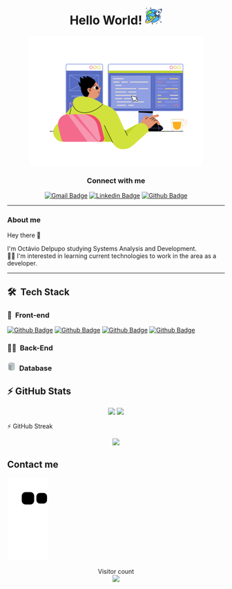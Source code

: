 <h1 align="center">Hello World! <img width=40 src="./img/rocket.png" alt="Mundo com foguete"> </h1>


<div align="center">
<img src="./img/programmer-writing-code-and-pc.gif" alt="Menino programando">
</div>

<h3 align="center">
  Connect with me
</h3>


<div align="center">

[![Gmail Badge](https://img.shields.io/badge/-octavio.delpupo-c14438?style=for-the-badge&logo=Gmail&logoColor=white&link=mailto:octavio.delpupo@gmail.com)](mailto:octavio.delpupo@gmail.com)
[![Linkedin Badge](https://img.shields.io/badge/-LinkedIn-blue?style=for-the-badge&logo=Linkedin&logoColor=white&link=https://www.linkedin.com/in/WashingtonSBS/)](https://www.linkedin.com/in/octavio-delpupo/)
[![Github Badge](https://img.shields.io/badge/-Github-000?style=for-the-badge&logo=Github&logoColor=white&link=https://github.com/WashingtonSBS)](https://github.com/OctavioDelpupo)

</div>

***


### About me

Hey there 👋

I'm Octávio Delpupo studying Systems Analysis and Development.
<br>
👨‍💻 I'm interested in learning current technologies to work in the area as a developer.

***



## 🛠 &nbsp;Tech Stack

### 🎨 &nbsp;Front-end
[![Github Badge](https://img.shields.io/badge/HTML5-E34F26?style=for-the-badge&logo=html5&logoColor=white)](https://www.w3schools.com/html/default.asp)
[![Github Badge](https://img.shields.io/badge/CSS3-1572B6?style=for-the-badge&logo=css3&logoColor=white)](https://www.w3schools.com/css/default.asp)
[![Github Badge](https://img.shields.io/badge/Bootstrap-563D7C?style=for-the-badge&logo=bootstrap&logoColor=white)](https://getbootstrap.com/)
[![Github Badge](https://img.shields.io/badge/JavaScript-F7DF1E?style=for-the-badge&logo=javascript&logoColor=black)](https://www.w3schools.com/css/default.asp)


### 👩‍💻 &nbsp;Back-End


### <img width=20 src="./img/Database.png" alt="banco de dados"> &nbsp;Database 





## ⚡ GitHub Stats


<div align="center">
  <img height="150em" src="https://github-readme-stats.vercel.app/api?username=octaviodelpupo&show_icons=true&theme=radical&include_all_commits=true&count_private=true&link=https://github.com/octaviodelpupo"/>
  <img height="150em" src="https://github-readme-stats.vercel.app/api/top-langs/?username=octaviodelpupo&layout=compact&langs_count=16&theme=radical&link=https://github.com/octaviodelpupo"/>
</div>


⚡ GitHub Streak

<div align="center">
  <img height="150em" src="https://github-readme-streak-stats.herokuapp.com/?user=octaviodelpupo&theme=radical"/>
</div>


## Contact me
<p>




![Snake animation](https://github.com/OctavioDelpupo/OctavioDelpupo/blob/output/github-contribution-grid-snake.svg)

<p align="center"> 
  Visitor count<br>
  <img src="https://profile-counter.glitch.me/OctavioDelpupo/count.svg" />
</p> 

